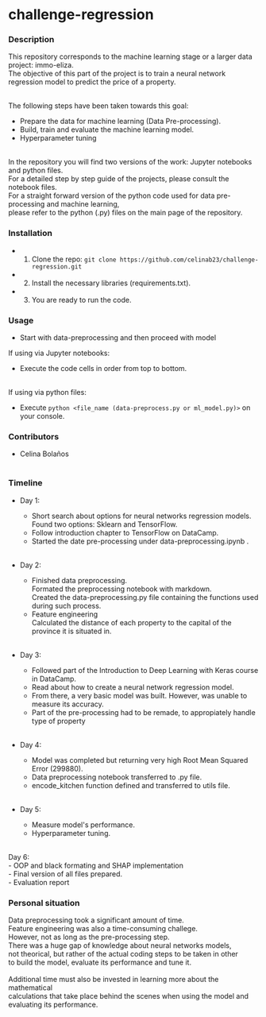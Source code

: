 # challenge-regression

### Description

This repository corresponds to the machine learning stage or a larger data project: immo-eliza. <br>
The objective of this part of the project is to train a neural network regression model to predict the price of a property. <br><br>

The following steps have been taken towards this goal: <br> 
 - Prepare the data for machine learning (Data Pre-processing).<br>
 - Build, train and evaluate the machine learning model.
 - Hyperparameter tuning<br><br>

 In the repository you will find two versions of the work: Jupyter notebooks and python files.<br>
 For a detailed step by step guide of the projects, please consult the notebook files. <br>
 For a straight forward version of the python code used for data pre-processing and machine learning, <br>
 please refer to the python (.py) files on the main page of the repository.

### Installation<br>
- 1. Clone the repo: ```git clone https://github.com/celinab23/challenge-regression.git``` <br>
- 2. Install the necessary libraries (requirements.txt). <br>
- 3. You are ready to run the code.

### Usage

- Start with data-preprocessing and then proceed with model<br>

If using via Jupyter notebooks:<br>
- Execute the code cells in order from top to bottom.<br><br>

If using via python files:<br>
- Execute ```python <file_name (data-preprocess.py or ml_model.py)>``` on your console.<br>


### Contributors<br>
- Celina Bolaños<br><br>

### Timeline<br>
- Day 1: <br>
    - Short search about options for neural networks regression models. <br>
        Found two options: Sklearn and TensorFlow. <br>
    - Follow introduction chapter to TensorFlow on DataCamp. <br>
    - Started the date pre-processing under data-preprocessing.ipynb .<br><br>

- Day 2: <br>
    - Finished data preprocessing. <br>
        Formated the preprocessing notebook with markdown. <br>
        Created the data-preprocessing.py file containing the functions used during such process.<br>
    - Feature engineering <br>
        Calculated the distance of each property to the capital of the province it is situated in. <br><br>

- Day 3: <br>
    - Followed part of the Introduction to Deep Learning with Keras course in DataCamp.<br>
    - Read about how to create a neural network regression model.<br>
    - From there, a very basic model was built. However, was unable to measure its accuracy.<br>
    - Part of the pre-processing had to be remade, to appropiately handle type of property<br><br>

- Day 4:<br>
    - Model was completed but returning very high Root Mean Squared Error (299880).<br>
    - Data preprocessing notebook transferred to .py file.<br>
    - encode_kitchen function defined and transferred to utils file.<br><br>

- Day 5:<br>
    - Measure model's performance.<br>
    - Hyperparameter tuning. <br><br>

Day 6:<br>
    - OOP and black formating and SHAP implementation<br>
    - Final version of all files prepared.<br>
    - Evaluation report<br>


### Personal situation<br>
Data preprocessing took a significant amount of time. <br>
Feature engineering was also a time-consuming challege. <br>
However, not as long as the pre-processing step. <br>
There was a huge gap of knowledge about neural networks models,<br>
not theorical, but rather of the actual coding steps to be taken in other<br>
to build the model, evaluate its performance and tune it.<br><br>
Additional time must also be invested in learning more about the mathematical<br>
calculations that take place behind the scenes when using the model and<br>
evaluating its performance.<br>

